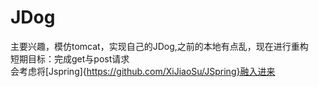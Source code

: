 # JDog
主要兴趣，模仿tomcat，实现自己的JDog,之前的本地有点乱，现在进行重构<br>
短期目标：完成get与post请求 <br>
会考虑将[Jspring]{https://github.com/XiJiaoSu/JSpring}融入进来
